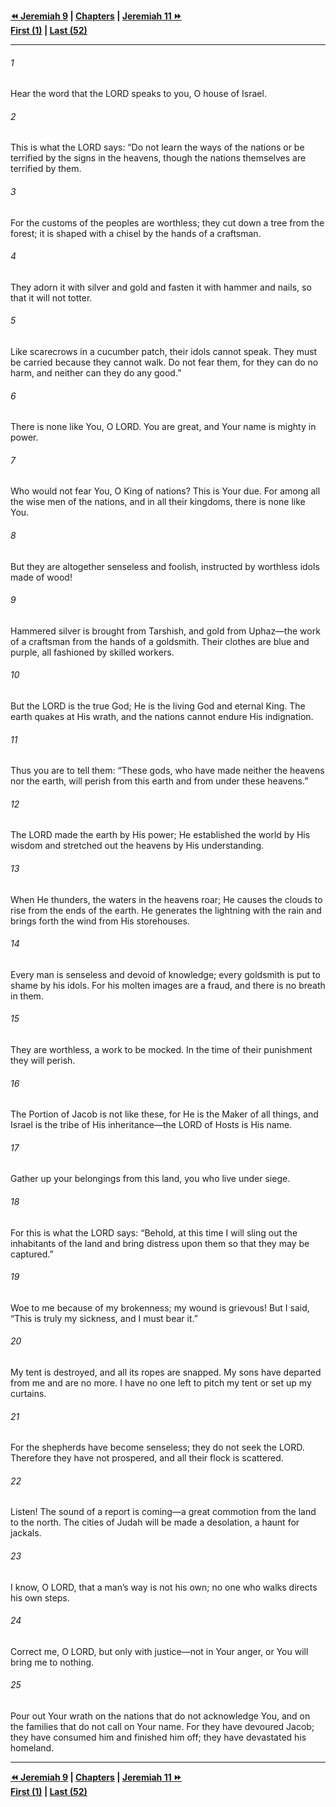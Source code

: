   
**[⏪ Jeremiah 9](./Jeremiah%209.md) | [Chapters](./_index.md) | [Jeremiah 11 ⏩](./Jeremiah%2011.md)**  
**[First (1)](./Jeremiah%201.md) | [Last (52)](./Jeremiah%2052.md)**  
  
---  
  
###### 1  
Hear the word that the LORD speaks to you, O house of Israel.  
  
###### 2  
This is what the LORD says: “Do not learn the ways of the nations or be terrified by the signs in the heavens, though the nations themselves are terrified by them.  
  
###### 3  
For the customs of the peoples are worthless; they cut down a tree from the forest; it is shaped with a chisel by the hands of a craftsman.  
  
###### 4  
They adorn it with silver and gold and fasten it with hammer and nails, so that it will not totter.  
  
###### 5  
Like scarecrows in a cucumber patch, their idols cannot speak. They must be carried because they cannot walk. Do not fear them, for they can do no harm, and neither can they do any good.”  
  
###### 6  
There is none like You, O LORD. You are great, and Your name is mighty in power.  
  
###### 7  
Who would not fear You, O King of nations? This is Your due. For among all the wise men of the nations, and in all their kingdoms, there is none like You.  
  
###### 8  
But they are altogether senseless and foolish, instructed by worthless idols made of wood!  
  
###### 9  
Hammered silver is brought from Tarshish, and gold from Uphaz—the work of a craftsman from the hands of a goldsmith. Their clothes are blue and purple, all fashioned by skilled workers.  
  
###### 10  
But the LORD is the true God; He is the living God and eternal King. The earth quakes at His wrath, and the nations cannot endure His indignation.  
  
###### 11  
Thus you are to tell them: “These gods, who have made neither the heavens nor the earth, will perish from this earth and from under these heavens.”  
  
###### 12  
The LORD made the earth by His power; He established the world by His wisdom and stretched out the heavens by His understanding.  
  
###### 13  
When He thunders, the waters in the heavens roar; He causes the clouds to rise from the ends of the earth. He generates the lightning with the rain and brings forth the wind from His storehouses.  
  
###### 14  
Every man is senseless and devoid of knowledge; every goldsmith is put to shame by his idols. For his molten images are a fraud, and there is no breath in them.  
  
###### 15  
They are worthless, a work to be mocked. In the time of their punishment they will perish.  
  
###### 16  
The Portion of Jacob is not like these, for He is the Maker of all things, and Israel is the tribe of His inheritance—the LORD of Hosts is His name.  
  
###### 17  
Gather up your belongings from this land, you who live under siege.  
  
###### 18  
For this is what the LORD says: “Behold, at this time I will sling out the inhabitants of the land and bring distress upon them so that they may be captured.”  
  
###### 19  
Woe to me because of my brokenness; my wound is grievous! But I said, “This is truly my sickness, and I must bear it.”  
  
###### 20  
My tent is destroyed, and all its ropes are snapped. My sons have departed from me and are no more. I have no one left to pitch my tent or set up my curtains.  
  
###### 21  
For the shepherds have become senseless; they do not seek the LORD. Therefore they have not prospered, and all their flock is scattered.  
  
###### 22  
Listen! The sound of a report is coming—a great commotion from the land to the north. The cities of Judah will be made a desolation, a haunt for jackals.  
  
###### 23  
I know, O LORD, that a man’s way is not his own; no one who walks directs his own steps.  
  
###### 24  
Correct me, O LORD, but only with justice—not in Your anger, or You will bring me to nothing.  
  
###### 25  
Pour out Your wrath on the nations that do not acknowledge You, and on the families that do not call on Your name. For they have devoured Jacob; they have consumed him and finished him off; they have devastated his homeland.  
  
  
---  
  
**[⏪ Jeremiah 9](./Jeremiah%209.md) | [Chapters](./_index.md) | [Jeremiah 11 ⏩](./Jeremiah%2011.md)**  
**[First (1)](./Jeremiah%201.md) | [Last (52)](./Jeremiah%2052.md)**  
  
